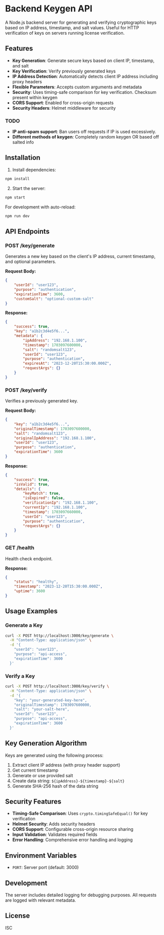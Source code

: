 # Backend Keygen API

A Node.js backend server for generating and verifying cryptographic keys based on IP address, timestamp, and salt values. Useful for HTTP verification of keys on servers running license verification. 

## Features

- **Key Generation**: Generate secure keys based on client IP, timestamp, and salt
- **Key Verification**: Verify previously generated keys
- **IP Address Detection**: Automatically detects client IP address including proxy headers
- **Flexible Parameters**: Accepts custom arguments and metadata
- **Security**: Uses timing-safe comparison for key verification. Checksum present within keygen 
- **CORS Support**: Enabled for cross-origin requests
- **Security Headers**: Helmet middleware for security

### TODO
- **IP anti-spam support**: Ban users off requests if IP is used excessively.
- **Different methods of keygen**: Completely random keygen OR based off salted info

## Installation

1. Install dependencies:
```bash
npm install
```

2. Start the server:
```bash
npm start
```

For development with auto-reload:
```bash
npm run dev
```

## API Endpoints

### POST /key/generate

Generates a new key based on the client's IP address, current timestamp, and optional parameters.

**Request Body:**
```json
{
    "userId": "user123",
    "purpose": "authentication",
    "expirationTime": 3600,
    "customSalt": "optional-custom-salt"
}
```

**Response:**
```json
{
    "success": true,
    "key": "a1b2c3d4e5f6...",
    "metadata": {
        "ipAddress": "192.168.1.100",
        "timestamp": 1703097600000,
        "salt": "randomsalt123",
        "userId": "user123",
        "purpose": "authentication",
        "expiresAt": "2023-12-20T15:30:00.000Z",
        "requestArgs": {}
    }
}
```

### POST /key/verify

Verifies a previously generated key.

**Request Body:**
```json
{
    "key": "a1b2c3d4e5f6...",
    "originalTimestamp": 1703097600000,
    "salt": "randomsalt123",
    "originalIpAddress": "192.168.1.100",
    "userId": "user123",
    "purpose": "authentication",
    "expirationTime": 3600
}
```

**Response:**
```json
{
    "success": true,
    "isValid": true,
    "details": {
        "keyMatch": true,
        "isExpired": false,
        "verificationIp": "192.168.1.100",
        "currentIp": "192.168.1.100",
        "timestamp": 1703097660000,
        "userId": "user123",
        "purpose": "authentication",
        "requestArgs": {}
    }
}
```

### GET /health

Health check endpoint.

**Response:**
```json
{
    "status": "healthy",
    "timestamp": "2023-12-20T15:30:00.000Z",
    "uptime": 3600
}
```

## Usage Examples

### Generate a Key
```bash
curl -X POST http://localhost:3000/key/generate \
  -H "Content-Type: application/json" \
  -d '{
    "userId": "user123",
    "purpose": "api-access",
    "expirationTime": 3600
  }'
```

### Verify a Key
```bash
curl -X POST http://localhost:3000/key/verify \
  -H "Content-Type: application/json" \
  -d '{
    "key": "your-generated-key-here",
    "originalTimestamp": 1703097600000,
    "salt": "your-salt-here",
    "userId": "user123",
    "purpose": "api-access",
    "expirationTime": 3600
  }'
```

## Key Generation Algorithm

Keys are generated using the following process:
1. Extract client IP address (with proxy header support)
2. Get current timestamp
3. Generate or use provided salt
4. Create data string: `${ipAddress}-${timestamp}-${salt}`
5. Generate SHA-256 hash of the data string

## Security Features

- **Timing-Safe Comparison**: Uses `crypto.timingSafeEqual()` for key verification
- **Helmet Security**: Adds security headers
- **CORS Support**: Configurable cross-origin resource sharing
- **Input Validation**: Validates required fields
- **Error Handling**: Comprehensive error handling and logging

## Environment Variables

- `PORT`: Server port (default: 3000)

## Development

The server includes detailed logging for debugging purposes. All requests are logged with relevant metadata.

## License

ISC
